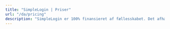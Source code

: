 ```yaml
---
title: "SimpleLogin | Priser"
url: "/da/pricing"
description: "SimpleLogin er 100% finansieret af fællesskabet. Det afhænger af din støtte for at holde tjenesten kørende og udvikle nye funktioner."
---
```


